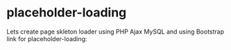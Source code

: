 # placeholder-loading
Lets create page skleton loader using PHP Ajax MySQL and using Bootstrap 
link for placeholder-loading: <link rel="stylesheet" href="https://unpkg.com/placeholder-loading/dist/css/placeholder-loading.min.css">

